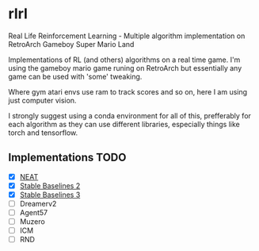 # rlrl
Real Life Reinforcement Learning - Multiple algorithm implementation on RetroArch Gameboy Super Mario Land

Implementations of RL (and others) algorithms on a real time game. I'm using the gameboy mario game runing on RetroArch but essentially any game can be used with 'some' tweaking.

Where gym atari envs use ram to track scores and so on, here I am using just computer vision.

I strongly suggest using a conda environment for all of this, prefferably for each algorithm as they can use different libraries, especially things like torch and tensorflow.


## Implementations TODO

- [x] [NEAT](neat/Readme.md)
- [x] [Stable Baselines 2](stable_baselines/Readme.md)
- [x] [Stable Baselines 3](stable_baselines_3/Readme.md)
- [ ] Dreamerv2
- [ ] Agent57
- [ ] Muzero
- [ ] ICM
- [ ] RND
